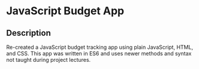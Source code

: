 # JavaScript Budget App

## Description

Re-created a JavaScript budget tracking app using plain JavaScript, HTML, and CSS. This app was written in ES6 and uses newer methods and syntax not taught during project lectures.

